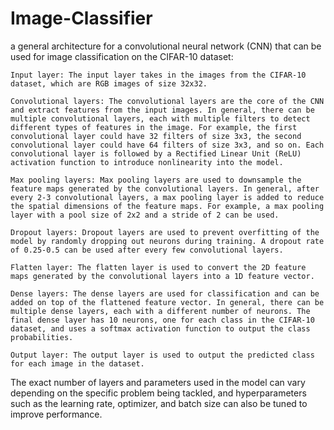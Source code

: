 # Image-Classifier

a general architecture for a convolutional neural network (CNN) that can be used for image classification on the CIFAR-10 dataset:

    Input layer: The input layer takes in the images from the CIFAR-10 dataset, which are RGB images of size 32x32.

    Convolutional layers: The convolutional layers are the core of the CNN and extract features from the input images. In general, there can be multiple convolutional layers, each with multiple filters to detect different types of features in the image. For example, the first convolutional layer could have 32 filters of size 3x3, the second convolutional layer could have 64 filters of size 3x3, and so on. Each convolutional layer is followed by a Rectified Linear Unit (ReLU) activation function to introduce nonlinearity into the model.

    Max pooling layers: Max pooling layers are used to downsample the feature maps generated by the convolutional layers. In general, after every 2-3 convolutional layers, a max pooling layer is added to reduce the spatial dimensions of the feature maps. For example, a max pooling layer with a pool size of 2x2 and a stride of 2 can be used.

    Dropout layers: Dropout layers are used to prevent overfitting of the model by randomly dropping out neurons during training. A dropout rate of 0.25-0.5 can be used after every few convolutional layers.

    Flatten layer: The flatten layer is used to convert the 2D feature maps generated by the convolutional layers into a 1D feature vector.

    Dense layers: The dense layers are used for classification and can be added on top of the flattened feature vector. In general, there can be multiple dense layers, each with a different number of neurons. The final dense layer has 10 neurons, one for each class in the CIFAR-10 dataset, and uses a softmax activation function to output the class probabilities.

    Output layer: The output layer is used to output the predicted class for each image in the dataset.

The exact number of layers and parameters used in the model can vary depending on the specific problem being tackled, and hyperparameters such as the learning rate, optimizer, and batch size can also be tuned to improve performance.

